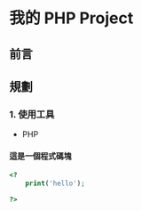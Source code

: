 # 我的 PHP Project 
## 前言

## 規劃
### 1. 使用工具 
+ PHP
#### <p>這是一個程式碼塊</p>
```php
<?
    print('hello');

?>
```
## 
